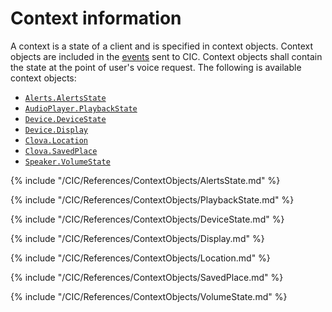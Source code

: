 # Context information

A context is a state of a client and is specified in context objects. Context objects are included in the [events](/CIC/References/CIC_API.md#Event) sent to CIC. Context objects shall contain the state at the point of user's voice request. The following is available context objects:

* [`Alerts.AlertsState`](#AlertsState)
* [`AudioPlayer.PlaybackState`](#PlaybackState)
* [`Device.DeviceState`](#DeviceState)
* [`Device.Display`](#Display)
* [`Clova.Location`](#Location)
* [`Clova.SavedPlace`](#SavedPlace)
* [`Speaker.VolumeState`](#VolumeState)

{% include "/CIC/References/ContextObjects/AlertsState.md" %}

{% include "/CIC/References/ContextObjects/PlaybackState.md" %}

{% include "/CIC/References/ContextObjects/DeviceState.md" %}

{% include "/CIC/References/ContextObjects/Display.md" %}

{% include "/CIC/References/ContextObjects/Location.md" %}

{% include "/CIC/References/ContextObjects/SavedPlace.md" %}

{% include "/CIC/References/ContextObjects/VolumeState.md" %}
